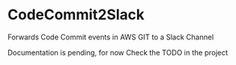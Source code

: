 # CodeCommit2Slack
Forwards Code Commit events in AWS GIT to a Slack Channel

Documentation is pending, for now Check the TODO in the project
